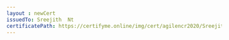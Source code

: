```yaml
--- 
layout : newCert 
issuedTo: Sreejith  Nt 
certificatePath: https://certifyme.online/img/cert/agilencr2020/SreejithNt_ea942.png
--- 
```

